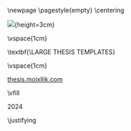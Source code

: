 \newpage
\pagestyle{empty}
\centering

![](./format/crest.png){height=3cm}

\vspace{1cm}

\textbf{\LARGE THESIS TEMPLATES}

\vspace{1cm}

[thesis.moixllik.com](https://thesis.moixllik.com)

\vfill

2024

\justifying
